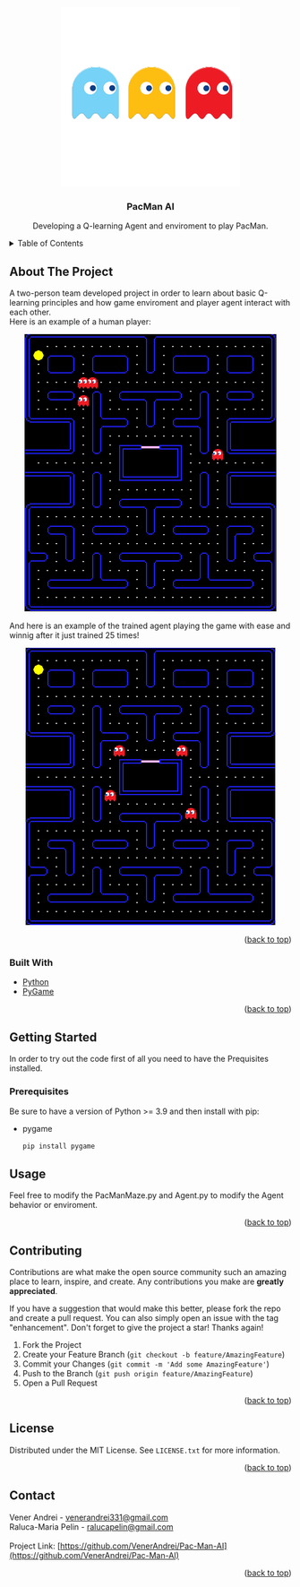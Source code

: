 <div id="top"></div>
<!-- PROJECT LOGO -->
<br />
<div align="center">
  <a href="https://github.com/github_username/repo_name">
    <img src="images/logo.png" alt="Logo" width="320" height="320">
  </a>

<h3 align="center">PacMan AI</h3>

  <p align="center">
    Developing a Q-learning Agent and enviroment to play PacMan.
  </p>
</div>



<!-- TABLE OF CONTENTS -->
<details>
  <summary>Table of Contents</summary>
  <ol>
    <li>
      <a href="#about-the-project">About The Project</a>
      <ul>
        <li><a href="#built-with">Built With</a></li>
      </ul>
    </li>
    <li>
      <a href="#getting-started">Getting Started</a>
      <ul>
        <li><a href="#prerequisites">Prerequisites</a></li>
      </ul>
    </li>
    <li><a href="#contributing">Contributing</a></li>
    <li><a href="#license">License</a></li>
    <li><a href="#contact">Contact</a></li>
  </ol>
</details>



<!-- ABOUT THE PROJECT -->
## About The Project

A two-person team developed project in order to learn about basic Q-learning principles and how game enviroment and player agent interact with each other.
<br>Here is an example of a human player:

<p align="center">
  <img  src="./images/PlayerGame.gif">
</p>

And here is an example of the trained agent playing the game with ease and winnig after it just trained 25 times!

<p align="center">
  <img src="./images/Win.gif">
</p>



<p align="right">(<a href="#top">back to top</a>)</p>

### Built With

* [Python](https://www.python.org/)
* [PyGame](https://nextjs.org/)

<p align="right">(<a href="#top">back to top</a>)</p>



<!-- GETTING STARTED -->
## Getting Started

In order to try out the code first of all you need to have the Prequisites installed.

### Prerequisites

Be sure to have a version of Python >= 3.9 and then install with pip:
* pygame
  ```sh
  pip install pygame
  ```

<!-- USAGE EXAMPLES -->
## Usage

Feel free to modify the PacManMaze.py and Agent.py to modify the Agent behavior or enviroment.

<p align="right">(<a href="#top">back to top</a>)</p>

## Contributing

Contributions are what make the open source community such an amazing place to learn, inspire, and create. Any contributions you make are **greatly appreciated**.

If you have a suggestion that would make this better, please fork the repo and create a pull request. You can also simply open an issue with the tag "enhancement".
Don't forget to give the project a star! Thanks again!

1. Fork the Project
2. Create your Feature Branch (`git checkout -b feature/AmazingFeature`)
3. Commit your Changes (`git commit -m 'Add some AmazingFeature'`)
4. Push to the Branch (`git push origin feature/AmazingFeature`)
5. Open a Pull Request

<p align="right">(<a href="#top">back to top</a>)</p>

<!-- LICENSE -->
## License

Distributed under the MIT License. See `LICENSE.txt` for more information.

<p align="right">(<a href="#top">back to top</a>)</p>

<!-- CONTACT -->
## Contact

Vener Andrei - venerandrei331@gmail.com<br>
Raluca-Maria Pelin - ralucapelin@gmail.com<br><br>
Project Link: [https://github.com/VenerAndrei/Pac-Man-AI](https://github.com/VenerAndrei/Pac-Man-AI)

<p align="right">(<a href="#top">back to top</a>)</p>




<!-- MARKDOWN LINKS & IMAGES -->
<!-- https://www.markdownguide.org/basic-syntax/#reference-style-links -->
[contributors-shield]: https://img.shields.io/github/contributors/github_username/repo_name.svg?style=for-the-badge
[contributors-url]: https://github.com/github_username/repo_name/graphs/contributors
[forks-shield]: https://img.shields.io/github/forks/github_username/repo_name.svg?style=for-the-badge
[forks-url]: https://github.com/github_username/repo_name/network/members
[stars-shield]: https://img.shields.io/github/stars/github_username/repo_name.svg?style=for-the-badge
[stars-url]: https://github.com/github_username/repo_name/stargazers
[issues-shield]: https://img.shields.io/github/issues/github_username/repo_name.svg?style=for-the-badge
[issues-url]: https://github.com/github_username/repo_name/issues
[license-shield]: https://img.shields.io/github/license/github_username/repo_name.svg?style=for-the-badge
[license-url]: https://github.com/github_username/repo_name/blob/master/LICENSE.txt
[linkedin-shield]: https://img.shields.io/badge/-LinkedIn-black.svg?style=for-the-badge&logo=linkedin&colorB=555
[linkedin-url]: https://linkedin.com/in/linkedin_username
[product-screenshot]: images/screenshot.png
